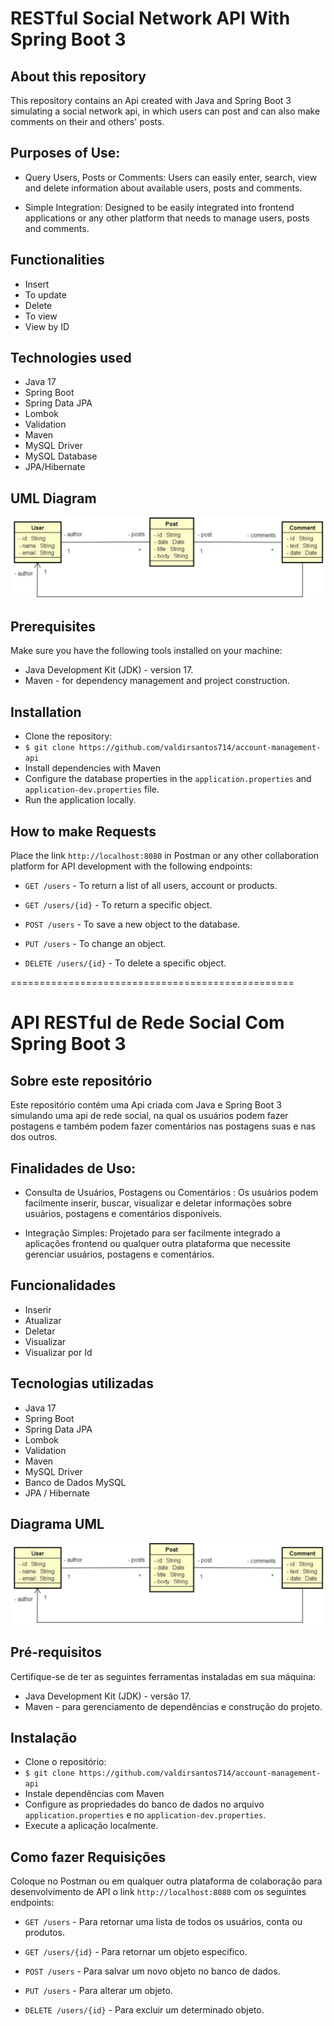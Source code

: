 # RESTful Social Network API With Spring Boot 3

## About this repository
This repository contains an Api created with Java and Spring Boot 3 simulating a social network api, in which users can post and can also make comments on their and others' posts.

## Purposes of Use:

- Query Users, Posts or Comments: Users can easily enter, search, view and delete information about available users, posts and comments.


- Simple Integration: Designed to be easily integrated into frontend applications or any other platform that needs to manage users, posts and comments.

## Functionalities
- Insert
- To update
- Delete
- To view
- View by ID

## Technologies used
- Java 17
- Spring Boot
- Spring Data JPA
- Lombok
- Validation
- Maven
- MySQL Driver
- MySQL Database
- JPA/Hibernate

## UML Diagram
![diagrama](https://github.com/valdirsantos714/social-network-ApiRestFul/blob/main/src/main/java/com/valdirsantos714/ApiRestFulRedeSocial/assets/diagrama.PNG)

## Prerequisites
Make sure you have the following tools installed on your machine:

- Java Development Kit (JDK) - version 17.
- Maven - for dependency management and project construction.

## Installation
- Clone the repository:
- `$ git clone https://github.com/valdirsantos714/account-management-api`
- Install dependencies with Maven
- Configure the database properties in the `application.properties` and `application-dev.properties` file.
- Run the application locally.

## How to make Requests

Place the link `http://localhost:8080` in Postman or any other collaboration platform for API development with the following endpoints:

- `GET /users` - To return a list of all users, account or products.

- `GET /users/{id}` - To return a specific object.

- `POST /users` - To save a new object to the database.

- `PUT /users` - To change an object.

- `DELETE /users/{id}` - To delete a specific object.

=================================================

# API RESTful de Rede Social Com Spring Boot 3

## Sobre este repositório
Este repositório contém uma Api criada com Java e Spring Boot 3 simulando uma api de rede social, na qual os usuários podem fazer postagens e também podem fazer comentários nas postagens suas e nas dos outros.

## Finalidades de Uso:

- Consulta de Usuários, Postagens ou Comentários : Os usuários podem facilmente inserir, buscar, visualizar e deletar informações sobre usuários, postagens e comentários disponíveis.


- Integração Simples: Projetado para ser facilmente integrado a aplicações frontend ou qualquer outra plataforma que necessite gerenciar usuários, postagens e comentários.

## Funcionalidades
- Inserir
- Atualizar
- Deletar
- Visualizar
- Visualizar por Id

## Tecnologias utilizadas
- Java 17
- Spring Boot
- Spring Data JPA
- Lombok
- Validation
- Maven
- MySQL Driver
- Banco de Dados MySQL
- JPA / Hibernate

## Diagrama UML
![diagrama](https://github.com/valdirsantos714/social-network-ApiRestFul/blob/main/src/main/java/com/valdirsantos714/ApiRestFulRedeSocial/assets/diagrama.PNG)

## Pré-requisitos
Certifique-se de ter as seguintes ferramentas instaladas em sua máquina:

- Java Development Kit (JDK) - versão 17.
- Maven - para gerenciamento de dependências e construção do projeto.

## Instalação
- Clone o repositório:
- `$ git clone https://github.com/valdirsantos714/account-management-api`
- Instale dependências com Maven
- Configure as propriedades do banco de dados no arquivo `application.properties` e no `application-dev.properties`.
- Execute a aplicação localmente.

## Como fazer Requisições

Coloque no Postman ou em qualquer outra plataforma de colaboração para desenvolvimento de API o link `http://localhost:8080` com os seguintes endpoints:

- `GET /users` - Para retornar uma lista de todos os usuários, conta ou produtos.

- `GET /users/{id}` - Para retornar um objeto específico.

- `POST /users` - Para salvar um novo objeto no banco de dados.

- `PUT /users` - Para alterar um objeto.

- `DELETE /users/{id}` - Para excluir um determinado objeto.
  